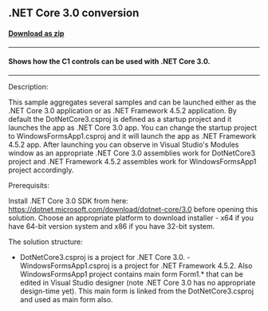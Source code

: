 ## .NET Core 3.0 conversion
#### [Download as zip](https://minhaskamal.github.io/DownGit/#/home?url=https://github.com/GrapeCity/ComponentOne-WinForms-Samples/tree/master/NetFramework\WinForms\CS\DotNetCore3)
____
#### Shows how the C1 controls can be used with .NET Core 3.0.
____
Description: 

This sample aggregates several samples and can be launched either as the .NET Core 3.0 application or as .NET Framework 4.5.2 application. By default the DotNetCore3.csproj is defined as a startup project and it launches the app as .NET Core 3.0 app. You can change the startup project to WindowsFormsApp1.csproj and it will launch the app as .NET Framework 4.5.2 app. After launching you can observe in Visual Studio's Modules window as an appropriate .NET Core 3.0 assemblies work for DotNetCore3 project and .NET Framework 4.5.2 assembles work for WindowsFormsApp1 project accordingly. 

Prerequisits: 

Install .NET Core 3.0 SDK from here: https://dotnet.microsoft.com/download/dotnet-core/3.0 before opening this solution. Choose an appropriate platform to download installer - x64 if you have 64-bit version system and x86 if you have 32-bit system. 

The solution structure: 

- DotNetCore3.csproj is a project for .NET Core 3.0. - WindowsFormsApp1.csproj is a project for .NET Framework 4.5.2. Also WindowsFormsApp1 project contains main form Form1.* that can be edited in Visual Studio designer (note .NET Core 3.0 has no appropriate design-time yet). This main form is linked from the DotNetCore3.csproj and used as main form also. 